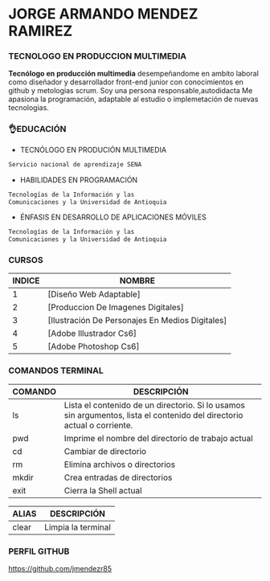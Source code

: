 # **JORGE ARMANDO MENDEZ RAMIREZ**
### **TECNOLOGO EN PRODUCCION MULTIMEDIA**



**Tecnólogo en producción multimedia** desempeñandome en ambito laboral como diseñador y desarrollador front-end junior con conocimientos en github y metologias scrum. Soy una persona responsable,autodidacta Me apasiona la programación, adaptable al estudio o implemetación de nuevas tecnologias.


### 👌**EDUCACIÓN**

- TECNÓLOGO EN PRODUCIÓN MULTIMEDIA
```sh
Servicio nacional de aprendizaje SENA
```
- HABILIDADES EN PROGRAMACIÓN
 ```sh
Tecnologías de la Información y las 
Comunicaciones y la Universidad de Antioquia
```
- ÉNFASIS  EN  DESARROLLO DE APLICACIONES  MÓVILES
 ```sh
Tecnologías de la Información y las 
Comunicaciones y la Universidad de Antioquia
```

### **CURSOS**

| INDICE | NOMBRE |
| ------ | ------ |
| 1 | [Diseño Web Adaptable] |
|2 | [Produccion De Imagenes Digitales] |
| 3 | [Ilustración De Personajes En Medios Digitales] |
| 4 | [Adobe Illustrador Cs6] |
| 5 | [Adobe Photoshop Cs6] |

### **COMANDOS TERMINAL**
|COMANDO|DESCRIPCIÓN|
|-------|--------|
|ls     |Lista el contenido de un directorio. Si lo usamos sin argumentos, lista el           contenido del directorio actual o corriente.|
|pwd    | Imprime el nombre del directorio de trabajo actual|
|cd     |Cambiar de directorio|
|rm     |Elimina archivos o directorios|
|mkdir  |Crea entradas de directorios|
|exit   |Cierra la Shell actual

|ALIAS|DESCRIPCIÓN|
|-----|------------------|
|clear|Limpia la terminal|



### **PERFIL GITHUB**
https://github.com/jmendezr85